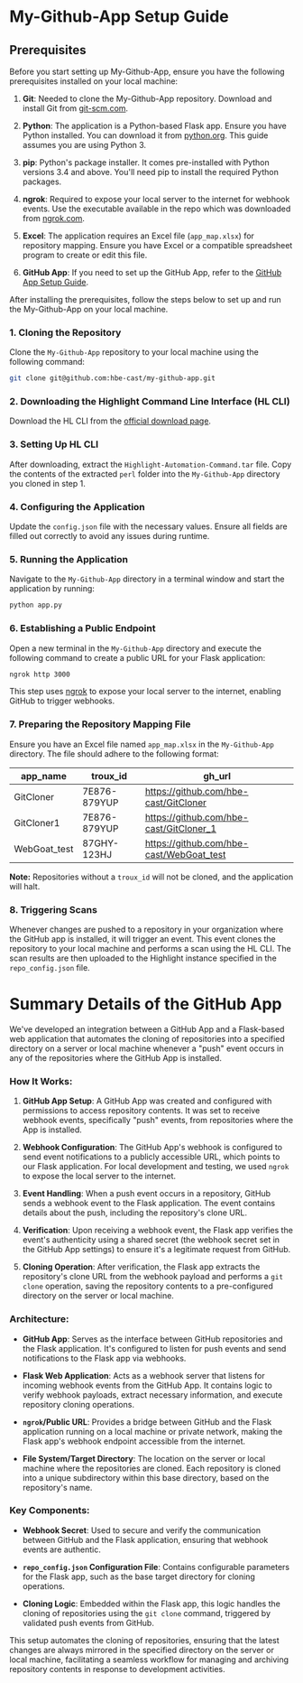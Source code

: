 # My-Github-App Setup Guide

## Prerequisites

Before you start setting up My-Github-App, ensure you have the following prerequisites installed on your local machine:

1. **Git**: Needed to clone the My-Github-App repository. Download and install Git from [git-scm.com](https://git-scm.com/).

2. **Python**: The application is a Python-based Flask app. Ensure you have Python installed. You can download it from [python.org](https://www.python.org/). This guide assumes you are using Python 3.

3. **pip**: Python's package installer. It comes pre-installed with Python versions 3.4 and above. You'll need pip to install the required Python packages.

4. **ngrok**: Required to expose your local server to the internet for webhook events. Use the executable available in the repo which was downloaded from [ngrok.com](https://ngrok.com/).

5. **Excel**: The application requires an Excel file (`app_map.xlsx`) for repository mapping. Ensure you have Excel or a compatible spreadsheet program to create or edit this file.

6. **GitHub App**: If you need to set up the GitHub App, refer to the [GitHub App Setup Guide](github-app-setup.md).

After installing the prerequisites, follow the steps below to set up and run the My-Github-App on your local machine.

### 1. Cloning the Repository
Clone the `My-Github-App` repository to your local machine using the following command:
```bash
git clone git@github.com:hbe-cast/my-github-app.git
```

### 2. Downloading the Highlight Command Line Interface (HL CLI)
Download the HL CLI from the [official download page](https://doc.casthighlight.com/product-tutorials-third-party-tools/automated-code-scan-command-line/).

### 3. Setting Up HL CLI
After downloading, extract the `Highlight-Automation-Command.tar` file. Copy the contents of the extracted `perl` folder into the `My-Github-App` directory you cloned in step 1.

### 4. Configuring the Application
Update the `config.json` file with the necessary values. Ensure all fields are filled out correctly to avoid any issues during runtime.

### 5. Running the Application
Navigate to the `My-Github-App` directory in a terminal window and start the application by running:
```bash
python app.py
```

### 6. Establishing a Public Endpoint
Open a new terminal in the `My-Github-App` directory and execute the following command to create a public URL for your Flask application:
```bash
ngrok http 3000
```

This step uses [ngrok](https://ngrok.com/docs/) to expose your local server to the internet, enabling GitHub to trigger webhooks.

### 7. Preparing the Repository Mapping File
Ensure you have an Excel file named `app_map.xlsx` in the `My-Github-App` directory. The file should adhere to the following format:

| app_name      | troux_id    | gh_url                                      |
|---------------|-------------|---------------------------------------------|
| GitCloner     | 7E876-879YUP| https://github.com/hbe-cast/GitCloner       |
| GitCloner1    | 7E876-879YUP| https://github.com/hbe-cast/GitCloner_1     |
| WebGoat_test  | 87GHY-123HJ | https://github.com/hbe-cast/WebGoat_test    |

**Note:** Repositories without a `troux_id` will not be cloned, and the application will halt.

### 8. Triggering Scans
Whenever changes are pushed to a repository in your organization where the GitHub app is installed, it will trigger an event. This event clones the repository to your local machine and performs a scan using the HL CLI. The scan results are then uploaded to the Highlight instance specified in the `repo_config.json` file.

# Summary Details of the GitHub App

We've developed an integration between a GitHub App and a Flask-based web application that automates the cloning of repositories into a specified directory on a server or local machine whenever a "push" event occurs in any of the repositories where the GitHub App is installed.

### How It Works:

1. **GitHub App Setup**: A GitHub App was created and configured with permissions to access repository contents. It was set to receive webhook events, specifically "push" events, from repositories where the App is installed.

2. **Webhook Configuration**: The GitHub App's webhook is configured to send event notifications to a publicly accessible URL, which points to our Flask application. For local development and testing, we used `ngrok` to expose the local server to the internet.

3. **Event Handling**: When a push event occurs in a repository, GitHub sends a webhook event to the Flask application. The event contains details about the push, including the repository's clone URL.

4. **Verification**: Upon receiving a webhook event, the Flask app verifies the event's authenticity using a shared secret (the webhook secret set in the GitHub App settings) to ensure it's a legitimate request from GitHub.

5. **Cloning Operation**: After verification, the Flask app extracts the repository's clone URL from the webhook payload and performs a `git clone` operation, saving the repository contents to a pre-configured directory on the server or local machine.

### Architecture:

- **GitHub App**: Serves as the interface between GitHub repositories and the Flask application. It's configured to listen for push events and send notifications to the Flask app via webhooks.

- **Flask Web Application**: Acts as a webhook server that listens for incoming webhook events from the GitHub App. It contains logic to verify webhook payloads, extract necessary information, and execute repository cloning operations.

- **`ngrok`/Public URL**: Provides a bridge between GitHub and the Flask application running on a local machine or private network, making the Flask app's webhook endpoint accessible from the internet.

- **File System/Target Directory**: The location on the server or local machine where the repositories are cloned. Each repository is cloned into a unique subdirectory within this base directory, based on the repository's name.

### Key Components:

- **Webhook Secret**: Used to secure and verify the communication between GitHub and the Flask application, ensuring that webhook events are authentic.

- **`repo_config.json` Configuration File**: Contains configurable parameters for the Flask app, such as the base target directory for cloning operations.

- **Cloning Logic**: Embedded within the Flask app, this logic handles the cloning of repositories using the `git clone` command, triggered by validated push events from GitHub.

This setup automates the cloning of repositories, ensuring that the latest changes are always mirrored in the specified directory on the server or local machine, facilitating a seamless workflow for managing and archiving repository contents in response to development activities.